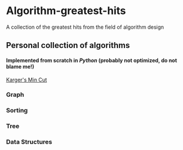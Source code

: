 # Algorithm-greatest-hits

A collection of the greatest hits from the field of algorithm design

## Personal collection of algorithms
#### Implemented from scratch in _Python_ (probably **not** optimized, do not blame me!)
[Karger's Min Cut]()
### Graph 

### Sorting

### Tree

### Data Structures
